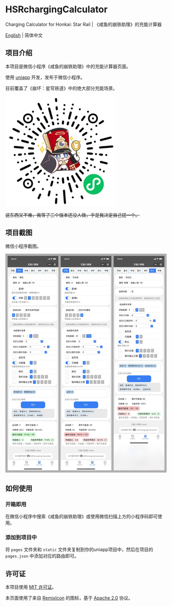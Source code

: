 # HSRchargingCalculator
Charging Calculator for Honkai: Star Rail | 《咸鱼的崩铁助理》的充能计算器 

[English](README.md) | 简体中文

## 项目介绍

本项目是微信小程序《咸鱼的崩铁助理》中的充能计算器页面。

使用 [uniapp](https://uniapp.dcloud.net.cn/) 开发，发布于微信小程序。

目前覆盖了《崩坏：星穹铁道》中的绝大部分充能场景。

![miniprogram-qrcode](img/miniprogram-qrcode.jpg)

~~这东西又不难，我等了三个版本还没人做，于是我决定自己搓一个。~~

## 项目截图

微信小程序截图。

![preview](/img/preview.jpg)

## 如何使用

### 开箱即用

在微信小程序中搜索《咸鱼的崩铁助理》或使用微信扫描上方的小程序码即可使用。

### 添加到项目中

将 `pages` 文件夹和 `static` 文件夹复制到你的uniapp项目中，然后在项目的 `pages.json` 中添加对应的路由即可。

## 许可证

本项目使用 [MIT 许可证](LICENSE)。

本页面使用了来自 [RemixIcon](https://github.com/Remix-Design/RemixIcon/) 的图标，基于 [Apache 2.0](https://github.com/Remix-Design/RemixIcon/blob/master/License) 协议。